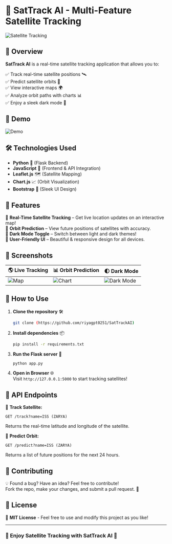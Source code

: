 # 🚀 SatTrack AI - Multi-Feature Satellite Tracking

![Satellite Tracking](https://media.giphy.com/media/xT9IgzoKnwFNmISR8I/giphy.gif)

## 🌟 Overview

**SatTrack AI** is a real-time satellite tracking application that allows you to:

✅ Track real-time satellite positions 🛰️  
✅ Predict satellite orbits 🔭  
✅ View interactive maps 🌍  
✅ Analyze orbit paths with charts 📊  
✅ Enjoy a sleek dark mode 🌙

## 🎥 Demo

![Demo](https://media.giphy.com/media/3o7TKr0LhHma6NULLO/giphy.gif)

## 🛠️ Technologies Used

- **Python** 🐍 (Flask Backend)
- **JavaScript** 📜 (Frontend & API Integration)
- **Leaflet.js** 🗺️ (Satellite Mapping)
- **Chart.js** 📈 (Orbit Visualization)
- **Bootstrap** 🎨 (Sleek UI Design)

## 🚀 Features

🔹 **Real-Time Satellite Tracking** – Get live location updates on an interactive map!  
🔹 **Orbit Prediction** – View future positions of satellites with accuracy.  
🔹 **Dark Mode Toggle** – Switch between light and dark themes!  
🔹 **User-Friendly UI** – Beautiful & responsive design for all devices.  

## 📸 Screenshots

| 🌎 Live Tracking | 📊 Orbit Prediction | 🌓 Dark Mode |
|-----------------|-----------------|-----------------|
| ![Map](https://media.giphy.com/media/3o6fJ4VdfYFPOAOZ1i/giphy.gif) | ![Chart](https://media.giphy.com/media/3o7TKRVoaQOTq4J3J6/giphy.gif) | ![Dark Mode](https://media.giphy.com/media/3o7aCVkEFz6W0xMwnm/giphy.gif) |

## 🎯 How to Use

1. **Clone the repository** 🛠️  
   ```bash
   git clone (https://github.com/riyagpt0251/SatTrackAI)
   ```
2. **Install dependencies** 📦  
   ```bash
   pip install -r requirements.txt
   ```
3. **Run the Flask server** 🚀  
   ```bash
   python app.py
   ```
4. **Open in Browser** 🌐  
   Visit `http://127.0.0.1:5000` to start tracking satellites!

## 📌 API Endpoints

🔹 **Track Satellite:**  
   ```http
   GET /track?name=ISS (ZARYA)
   ```
   Returns the real-time latitude and longitude of the satellite.

🔹 **Predict Orbit:**  
   ```http
   GET /predict?name=ISS (ZARYA)
   ```
   Returns a list of future positions for the next 24 hours.

## 🌟 Contributing

💡 Found a bug? Have an idea? Feel free to contribute!  
Fork the repo, make your changes, and submit a pull request. 🙌

## 📜 License

📄 **MIT License** - Feel free to use and modify this project as you like!

---

### 🎉 Enjoy Satellite Tracking with **SatTrack AI** 🚀


